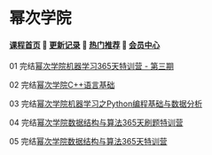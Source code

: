 # 幂次学院

#### [**课程首页**](../../README.md) 💖 [**更新记录**](./gxjl-2023.md) 💖 [**热门推荐**](./rmtj.md) 💖 [**会员中心**](./vip.md)

01 完结[幂次学院机器学习365天特训营 - 第三期](https://mici.jiqishidai.com/site/course_introduction?id=14)

02 完结[幂次学院C++语言基础](https://mici.jiqishidai.com/site/course_pro?id=13)

03 完结[幂次学院机器学习之Python编程基础与数据分析](https://mici.jiqishidai.com/site/course_introduction?id=5)

04 完结[幂次学院数据结构与算法365天刷题特训营](https://mici.jiqishidai.com/site/course_pro?id=12)

05 完结[幂次学院数据结构与算法365天特训营](https://mici.jiqishidai.com/site/course_introduction?id=11)